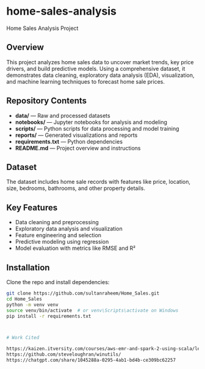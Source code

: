 # home-sales-analysis
Home Sales Analysis Project

## Overview  
This project analyzes home sales data to uncover market trends, key price drivers, and build predictive models. Using a comprehensive dataset, it demonstrates data cleaning, exploratory data analysis (EDA), visualization, and machine learning techniques to forecast home sale prices.

## Repository Contents  
- **data/** — Raw and processed datasets  
- **notebooks/** — Jupyter notebooks for analysis and modeling  
- **scripts/** — Python scripts for data processing and model training  
- **reports/** — Generated visualizations and reports  
- **requirements.txt** — Python dependencies  
- **README.md** — Project overview and instructions

## Dataset  
The dataset includes home sale records with features like price, location, size, bedrooms, bathrooms, and other property details.

## Key Features  
- Data cleaning and preprocessing  
- Exploratory data analysis and visualization  
- Feature engineering and selection  
- Predictive modeling using regression  
- Model evaluation with metrics like RMSE and R²

## Installation  
Clone the repo and install dependencies:

```bash
git clone https://github.com/sultanraheem/Home_Sales.git
cd Home_Sales
python -m venv venv
source venv/bin/activate  # or venv\Scripts\activate on Windows
pip install -r requirements.txt



# Work Cited

https://kaizen.itversity.com/courses/aws-emr-and-spark-2-using-scala/lessons/setup-development-environment-for-scala-and-spark/topic/setting-up-winutils-exe-on-windows-64-bit/
https://github.com/steveloughran/winutils/
https://chatgpt.com/share/1045288a-0295-4ab1-bd4b-ce309bc62257
